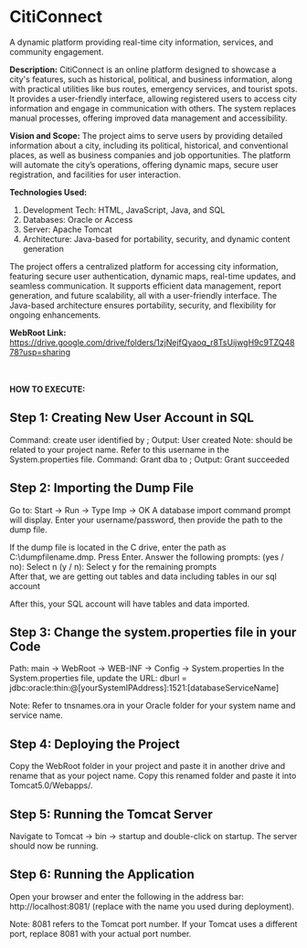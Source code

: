 # CitiConnect
A dynamic platform providing real-time city information, services, and community engagement.

**Description:** 
CitiConnect is an online platform designed to showcase a city's features, such as historical, political, and business information, along with practical utilities like bus routes, emergency services, and tourist spots. It provides a user-friendly interface, allowing registered users to access city information and engage in communication with others. The system replaces manual processes, offering improved data management and accessibility.

**Vision and Scope:**
The project aims to serve users by providing detailed information about a city, including its political, historical, and conventional places, as well as business companies and job opportunities. The platform will automate the city’s operations, offering dynamic maps, secure user registration, and facilities for user interaction.

**Technologies Used:**
1. Development Tech: HTML, JavaScript, Java, and SQL
2. Databases: Oracle or Access
3. Server: Apache Tomcat
4. Architecture: Java-based for portability, security, and dynamic content generation

The project offers a centralized platform for accessing city information, featuring secure user authentication, dynamic maps, real-time updates, and seamless communication. It supports efficient data management, report generation, and future scalability, all with a user-friendly interface. The Java-based architecture ensures portability, security, and flexibility for ongoing enhancements.

****WebRoot Link:**** https://drive.google.com/drive/folders/1zjNejfQyaoq_r8TsUijwgH9c9TZQ4878?usp=sharing 


<br><br>
**HOW TO EXECUTE:**

Step 1: Creating New User Account in SQL
----------------------------------------
Command: create user <username> identified by <password>;
  Output: User created
  Note: <username> should be related to your project name. Refer to this username in the System.properties file.
Command: Grant dba to <username>;
  Output: Grant succeeded

Step 2: Importing the Dump File
--------------------------------
Go to: Start -> Run -> Type Imp -> OK
A database import command prompt will display. Enter your username/password, then provide the path to the dump file.

If the dump file is located in the C drive, enter the path as C:\dumpfilename.dmp.
  Press Enter. Answer the following prompts:
  (yes / no): Select n
  (y / n): Select y for the remaining prompts  
  After that, we are getting out tables and data including tables in our sql account

After this, your SQL account will have tables and data imported.

Step 3: Change the system.properties file in your Code
------------------------------------------------------
Path: main -> WebRoot -> WEB-INF -> Config -> System.properties
In the System.properties file, update the URL:
        dburl = jdbc:oracle:thin:@[yourSystemIPAddress]:1521:[databaseServiceName]

Note: Refer to tnsnames.ora in your Oracle folder for your system name and service name.	

Step 4: Deploying the Project
-----------------------------
Copy the WebRoot folder in your project and paste it in another drive and rename that as your poject name.
Copy this renamed folder and paste it into Tomcat5.0/Webapps/.

Step 5: Running the Tomcat Server
---------------------------------
Navigate to Tomcat -> bin -> startup and double-click on startup.
The server should now be running.

Step 6: Running the Application
-------------------------------
Open your browser and enter the following in the address bar:
http://localhost:8081/<projectname> (replace <projectname> with the name you used during deployment).

Note: 8081 refers to the Tomcat port number. If your Tomcat uses a different port, replace 8081 with your actual port number.
